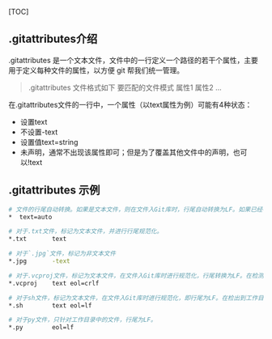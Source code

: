 [TOC]

## .gitattributes介绍

.gitattributes 是一个文本文件，文件中的一行定义一个路径的若干个属性，主要用于定义每种文件的属性，以方便 git 帮我们统一管理。

> .gitattributes 文件格式如下
> 要匹配的文件模式 属性1 属性2 ...

在.gitattributes文件的一行中，一个属性（以text属性为例）可能有4种状态：

- 设置text
- 不设置-text
- 设置值text=string
- 未声明，通常不出现该属性即可；但是为了覆盖其他文件中的声明，也可以!text

## .gitattributes 示例

```bash
# 文件的行尾自动转换。如果是文本文件，则在文件入Git库时，行尾自动转换为LF。如果已经在入Git库中的文件的行尾是GRLF，则文件在入Git库时，不再转换为LF。
*  text=auto   

# 对于.txt文件，标记为文本文件，并进行行尾规范化。 
*.txt       text   

# 对于`.jpg`文件，标记为非文本文件 
*.jpg       -text  

# 对于.vcproj文件，标记为文本文件，在文件入Git库时进行规范化，行尾转换为LF。在检测到出工作目录时，行尾自动转换为GRLF。
*.vcproj    text eol=crlf  

# 对于sh文件，标记为文本文件，在文件入Git库时进行规范化，即行尾为LF。在检出到工作目录时，行尾也不会转换为CRLF（即保持LF）。
*.sh        text eol=lf   

# 对于py文件，只针对工作目录中的文件，行尾为LF。
*.py        eol=lf   
```

